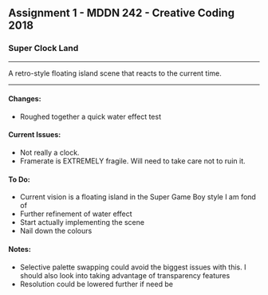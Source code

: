 ## Assignment 1 - MDDN 242 - Creative Coding 2018

### Super Clock Land

---

A retro-style floating island scene that reacts to the current time.

---

#### Changes:
+ Roughed together a quick water effect test

#### Current Issues:
+ Not really a clock.
+ Framerate is EXTREMELY fragile. Will need to take care not to ruin it.

#### To Do:
+ Current vision is a floating island in the Super Game Boy style I am fond of
+ Further refinement of water effect
+ Start actually implementing the scene
+ Nail down the colours

#### Notes:
+ Selective palette swapping could avoid the biggest issues with this. I should also look into taking advantage of transparency features
+ Resolution could be lowered further if need be

